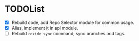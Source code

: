 # TODOList

- [x] Rebuild code, add Repo Selector module for common usage.
- [x] Alias, implement it in api module.
- [ ] Rebuild `roxide sync` command, sync branches and tags.
